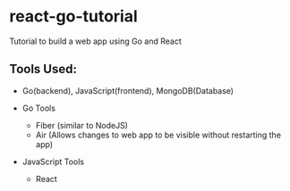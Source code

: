 # react-go-tutorial
Tutorial to build a web app using Go and React

## Tools Used:
- Go(backend), JavaScript(frontend), MongoDB(Database)

- Go Tools
    - Fiber (similar to NodeJS)
    - Air (Allows changes to web app to be visible without restarting the app)

- JavaScript Tools
    - React
